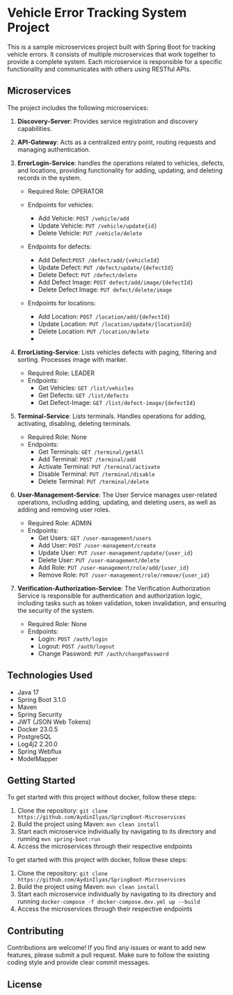 # Vehicle Error Tracking System Project

This is a sample microservices project built with Spring Boot for tracking vehicle errors. It consists of multiple
microservices that work together to provide a complete system. Each microservice is responsible for a specific
functionality and communicates with others using RESTful APIs.

## Microservices

The project includes the following microservices:

1. **Discovery-Server**: Provides service registration and discovery capabilities.

2. **API-Gateway**: Acts as a centralized entry point, routing requests and managing authentication.

3. **ErrorLogin-Service**: handles the operations related to vehicles, defects, and locations, providing functionality
   for adding, updating, and deleting records in the system.
    - Required Role: OPERATOR
    - Endpoints for vehicles:
        - Add Vehicle: `POST /vehicle/add`
        - Update Vehicle: `PUT /vehicle/update{id}`
        - Delete Vehicle: `PUT /vehicle/delete`

    - Endpoints for defects:
        - Add Defect:`POST /defect/add/{vehicleId}`
        - Update Defect: `PUT /defect/update/{defectId}`
        - Delete Defect: `PUT /defect/delete`
        - Add Defect Image: `POST defect/add/image/{defectId}`
        - Delete Defect Image: `PUT defect/delete/image`

    - Endpoints for locations:
        - Add Location: `POST /location/add/{defectId}`
        - Update Location: `PUT /location/update/{locationId}`
        - Delete Location: `PUT /location/delete`
        -
4. **ErrorListing-Service**: Lists vehicles defects with paging, filtering and sorting. Processes image with marker.
    - Required Role: LEADER
    - Endpoints:
        - Get Vehicles: `GET /list/vehicles`
        - Get Defects: `GET /list/defects`
        - Get Defect-Image: `GET /list/defect-image/{defectId}`

5. **Terminal-Service**: Lists terminals. Handles operations for adding, activating, disabling, deleting terminals.
    - Required Role: None
    - Endpoints:
        - Get Terminals: `GET /terminal/getAll`
        - Add Terminal: `POST /terminal/add`
        - Activate Terminal: `PUT /terminal/activate`
        - Disable Terminal: `PUT /terminal/disable`
        - Delete Terminal: `PUT /terminal/delete`

6. **User-Management-Service**: The User Service manages user-related operations, including adding, updating, and
   deleting users, as well as adding and removing user roles.
    - Required Role: ADMIN
    - Endpoints:
        - Get Users: `GET /user-management/users`
        - Add User: `POST /user-management/create`
        - Update User: `PUT /user-management/update/{user_id}`
        - Delete User: `PUT /user-management/delete`
        - Add Role: `PUT /user-management/role/add/{user_id}`
        - Remove Role: `PUT /user-management/role/remove/{user_id}`

7. **Verification-Authorization-Service**: The Verification Authorization Service is responsible for authentication and
   authorization logic, including tasks such as token validation, token invalidation, and ensuring the security of the
   system.
    - Required Role: None
    - Endpoints:
        - Login: `POST /auth/login`
        - Logout: `POST /auth/logout`
        - Change Password: `PUT /auth/changePassword`

## Technologies Used

- Java 17
- Spring Boot 3.1.0
- Maven
- Spring Security
- JWT (JSON Web Tokens)
- Docker 23.0.5
- PostgreSQL
- Log4j2 2.20.0
- Spring Webflux
- ModelMapper

## Getting Started

To get started with this project without docker, follow these steps:

1. Clone the repository: `git clone https://github.com/AydinIlyas/SpringBoot-Microservices`
2. Build the project using Maven: `mvn clean install`
3. Start each microservice individually by navigating to its directory and running `mvn spring-boot:run`
4. Access the microservices through their respective endpoints

To get started with this project with docker, follow these steps:

1. Clone the repository: `git clone https://github.com/AydinIlyas/SpringBoot-Microservices`
2. Build the project using Maven: `mvn clean install`
3. Start each microservice individually by navigating to its directory and
   running `docker-compose -f docker-compose.dev.yml up --build`
4. Access the microservices through their respective endpoints

## Contributing

Contributions are welcome! If you find any issues or want to add new features, please submit a pull request. Make sure
to follow the existing coding style and provide clear commit messages.

## License
